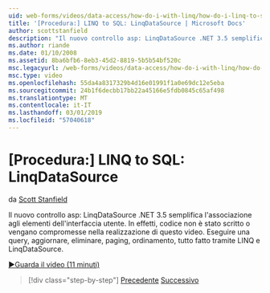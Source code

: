 ```yaml
---
uid: web-forms/videos/data-access/how-do-i-with-linq/how-do-i-linq-to-sql-linqdatasource
title: '[Procedura:] LINQ to SQL: LinqDataSource | Microsoft Docs'
author: scottstanfield
description: "Il nuovo controllo asp: LinqDataSource .NET 3.5 semplifica l'associazione agli elementi dell'interfaccia utente. In effetti, codice non è stato scritto o vengano compromesse nella realizzazione di questo video. Query, upd..."
ms.author: riande
ms.date: 01/10/2008
ms.assetid: 8ba6bfb6-8eb3-45d2-8819-5b5b54bf520c
msc.legacyurl: /web-forms/videos/data-access/how-do-i-with-linq/how-do-i-linq-to-sql-linqdatasource
msc.type: video
ms.openlocfilehash: 55da4a8317329b4d16e01991f1a0e69dc12e5eba
ms.sourcegitcommit: 24b1f6decbb17bb22a45166e5fdb0845c65af498
ms.translationtype: MT
ms.contentlocale: it-IT
ms.lasthandoff: 03/01/2019
ms.locfileid: "57040618"
---
```

<a name="how-do-i-linq-to-sql-linqdatasource"></a>[Procedura:] LINQ to SQL: LinqDataSource
====================
da [Scott Stanfield](https://github.com/scottstanfield)

Il nuovo controllo asp: LinqDataSource .NET 3.5 semplifica l'associazione agli elementi dell'interfaccia utente. In effetti, codice non è stato scritto o vengano compromesse nella realizzazione di questo video. Eseguire una query, aggiornare, eliminare, paging, ordinamento, tutto fatto tramite LINQ e LinqDataSource.

[&#9654;Guarda il video (11 minuti)](https://channel9.msdn.com/Blogs/ASP-NET-Site-Videos/how-do-i-linq-to-sql-linqdatasource)

> [!div class="step-by-step"]
> [Precedente](how-do-i-linq-to-sql-updating-the-database.md)
> [Successivo](how-do-i-linq-to-sql-custom-linqdatasource.md)
